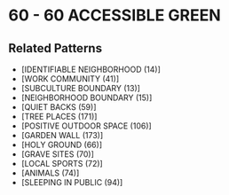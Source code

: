# 60 - 60 ACCESSIBLE GREEN

## Related Patterns

- [IDENTIFIABLE NEIGHBORHOOD (14)]
- [WORK COMMUNITY (41)]
- [SUBCULTURE BOUNDARY (13)]
- [NEIGHBORHOOD BOUNDARY (15)]
- [QUIET BACKS (59)]
- [TREE PLACES (171)]
- [POSITIVE OUTDOOR SPACE (106)]
- [GARDEN WALL (173)]
- [HOLY GROUND (66)]
- [GRAVE SITES (70)]
- [LOCAL SPORTS (72)]
- [ANIMALS (74)]
- [SLEEPING IN PUBLIC (94)]
